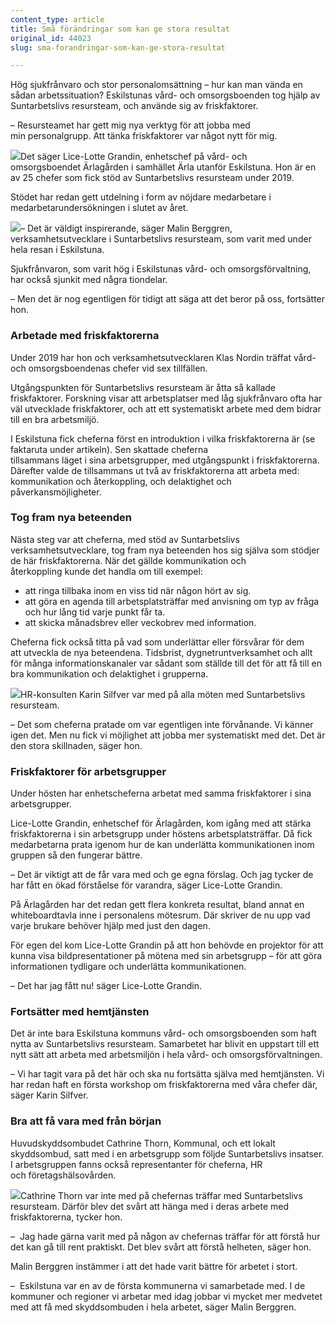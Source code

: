 ```yaml
---
content_type: article
title: Små förändringar som kan ge stora resultat
original_id: 44023
slug: sma-forandringar-som-kan-ge-stora-resultat

---
```


Hög sjukfrånvaro och stor personalomsättning – hur kan man vända en sådan arbetssituation? Eskilstunas vård- och omsorgsboenden tog hjälp av Suntarbetslivs resursteam, och använde sig av friskfaktorer.

– Resursteamet har gett mig nya verktyg för att jobba med min personalgrupp. Att tänka friskfaktorer var något nytt för mig. 

[![](https://www.suntarbetsliv.se/wp-content/uploads/2020/01/200x220-lice-lotte-grandin-foto-anna-rehnberg.jpg)](https://www.suntarbetsliv.se/wp-content/uploads/2020/01/200x220-lice-lotte-grandin-foto-anna-rehnberg.jpg)Det säger Lice\-Lotte Grandin, enhetschef på vård- och omsorgsboendet Ärlagården i samhället Ärla utanför Eskilstuna. Hon är en av 25 chefer som fick stöd av Suntarbetslivs resursteam under 2019.  

Stödet har redan gett utdelning i form av nöjdare medarbetare i medarbetarundersökningen i slutet av året.  

[![](https://www.suntarbetsliv.se/wp-content/uploads/2020/01/200x220-Malin-Berggren-foto-kristofer-samuelsson.jpg)](https://www.suntarbetsliv.se/wp-content/uploads/2020/01/200x220-Malin-Berggren-foto-kristofer-samuelsson.jpg)– Det är väldigt inspirerande, säger Malin Berggren, verksamhetsutvecklare i Suntarbetslivs resursteam, som varit med under hela resan i Eskilstuna.   

Sjukfrånvaron, som varit hög i Eskilstunas vård- och omsorgsförvaltning, har också sjunkit med några tiondelar. 

– Men det är nog egentligen för tidigt att säga att det beror på oss, fortsätter hon.  

### Arbetade med friskfaktorerna

Under 2019 har hon och verksamhetsutvecklaren Klas Nordin träffat vård- och omsorgsboendenas chefer vid sex tillfällen. 

Utgångspunkten för Suntarbetslivs resursteam är åtta så kallade friskfaktorer. Forskning visar att arbetsplatser med låg sjukfrånvaro ofta har väl utvecklade friskfaktorer, och att ett systematiskt arbete med dem bidrar till en bra arbetsmiljö.    

I Eskilstuna fick cheferna först en introduktion i vilka friskfaktorerna är (se faktaruta under artikeln). Sen skattade cheferna tillsammans läget i sina arbetsgrupper, med utgångspunkt i friskfaktorerna. Därefter valde de tillsammans ut två av friskfaktorerna att arbeta med: kommunikation och återkoppling, och delaktighet och påverkansmöjligheter. 

### Tog fram nya beteenden

Nästa steg var att cheferna, med stöd av Suntarbetslivs verksamhetsutvecklare, tog fram nya beteenden hos sig själva som stödjer de här friskfaktorerna. När det gällde kommunikation och återkoppling kunde det handla om till exempel:  

*   att ringa tillbaka inom en viss tid när någon hört av sig.
*   att göra en agenda till arbetsplatsträffar med anvisning om typ av fråga och hur lång tid varje punkt får ta.
*   att skicka månadsbrev eller veckobrev med information. 

Cheferna fick också titta på vad som underlättar eller försvårar för dem att utveckla de nya beteendena. Tidsbrist, dygnetruntverksamhet och allt för många informationskanaler var sådant som ställde till det för att få till en bra kommunikation och delaktighet i grupperna.  

[![](https://www.suntarbetsliv.se/wp-content/uploads/2020/01/200x220-karin-silfver.jpg)](https://www.suntarbetsliv.se/wp-content/uploads/2020/01/200x220-karin-silfver.jpg)HR-konsulten Karin Silfver var med på alla möten med Suntarbetslivs resursteam. 

– Det som cheferna pratade om var egentligen inte förvånande. Vi känner igen det. Men nu fick vi möjlighet att jobba mer systematiskt med det. Det är den stora skillnaden, säger hon.  

### Friskfaktorer för arbetsgrupper

Under hösten har enhetscheferna arbetat med samma friskfaktorer i sina arbetsgrupper. 

Lice\-Lotte Grandin, enhetschef för Ärlagården, kom igång med att stärka friskfaktorerna i sin arbetsgrupp under höstens arbetsplatsträffar. Då fick medarbetarna prata igenom hur de kan underlätta kommunikationen inom gruppen så den fungerar bättre.  

– Det är viktigt att de får vara med och ge egna förslag. Och jag tycker de har fått en ökad förståelse för varandra, säger Lice\-Lotte Grandin. 

På Ärlagården har det redan gett flera konkreta resultat, bland annat en whiteboardtavla inne i personalens mötesrum. Där skriver de nu upp vad varje brukare behöver hjälp med just den dagen.  

För egen del kom Lice\-Lotte Grandin på att hon behövde en projektor för att kunna visa bildpresentationer på mötena med sin arbetsgrupp – för att göra informationen tydligare och underlätta kommunikationen.  

– Det har jag fått nu! säger Lice\-Lotte Grandin.  

### Fortsätter med hemtjänsten

Det är inte bara Eskilstuna kommuns vård- och omsorgsboenden som haft nytta av Suntarbetslivs resursteam. Samarbetet har blivit en uppstart till ett nytt sätt att arbeta med arbetsmiljön i hela vård- och omsorgsförvaltningen. 

– Vi har tagit vara på det här och ska nu fortsätta själva med hemtjänsten. Vi har redan haft en första workshop om friskfaktorerna med våra chefer där, säger Karin Silfver. 

### Bra att få vara med från början

Huvudskyddsombudet Cathrine Thorn, Kommunal, och ett lokalt skyddsombud, satt med i en arbetsgrupp som följde Suntarbetslivs insatser. I arbetsgruppen fanns också representanter för cheferna, HR och företagshälsovården.  

[![](https://www.suntarbetsliv.se/wp-content/uploads/2020/01/200x220-cathrine-thorn.jpg)](https://www.suntarbetsliv.se/wp-content/uploads/2020/01/200x220-cathrine-thorn.jpg)Cathrine Thorn var inte med på chefernas träffar med Suntarbetslivs resursteam. Därför blev det svårt att hänga med i deras arbete med friskfaktorerna, tycker hon.  

–  Jag hade gärna varit med på någon av chefernas träffar för att förstå hur det kan gå till rent praktiskt. Det blev svårt att förstå helheten, säger hon. 

Malin Berggren instämmer i att det hade varit bättre för arbetet i stort.  

–  Eskilstuna var en av de första kommunerna vi samarbetade med. I de kommuner och regioner vi arbetar med idag jobbar vi mycket mer medvetet med att få med skyddsombuden i hela arbetet, säger Malin Berggren.

